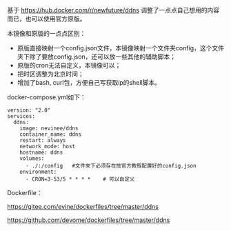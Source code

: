 基于 https://hub.docker.com/r/newfuture/ddns 调整了一点点自己想用的内容而已，也可以使用官方原版。

本镜像和原版的一点点区别：
- 原版直接映射一个config.json文件，本镜像映射一个文件夹config，这个文件夹下除了要放config.json，还可以放一些其他的辅助脚本；
- 原版的cron无法自定义，本镜像可以；
- 把时区调整为北京时间；
- 增加了bash, curl包，方便自己写获取ip的shell脚本。

docker-compose.yml如下：
```
version: "2.0"
services:
  ddns:
    image: nevinee/ddns
    container_name: ddns
    restart: always
    network_mode: host
    hostname: ddns
    volumes:
      - ./:/config   #文件夹下必须存在按官方教程配置好的config.json
    environment:
      - CRON=3-53/5 * * * *    # 可以自定义
```

Dockerfile：

https://gitee.com/evine/dockerfiles/tree/master/ddns

https://github.com/devome/dockerfiles/tree/master/ddns
